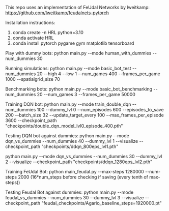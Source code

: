 This repo uses an implementation of FeUdal Networks by lweitkamp:
https://github.com/lweitkamp/feudalnets-pytorch

Installation instructions:

1. conda create -n HRL python=3.10
2. conda activate HRL
3. conda install pytorch pygame gym matplotlib tensorboard

Play with dummy bots:
python main.py --mode human_with_dummies --num_dummies 30

Running simulations:
python main.py --mode basic_bot_test --num_dummies 20 --high 4 --low 1 --num_games 400 --frames_per_game 1000 --spatialgrid_size 70

Benchmarking bots:
python main.py --mode basic_bot_benchmarking --num_dummies 20 --num_games 3 --frames_per_game 50000

Training DQN bot:
python main.py --mode train_double_dqn --num_dummies 100 --dummy_lvl 0 --num_episodes 600 --episodes_to_save 200 --batch_size 32 --update_target_every 100 --max_frames_per_episode 3600 --checkpoint_path "checkpoints/double_dqn_model_lvl0_episode_400.pth"

Testing DQN bot against dummies:
python main.py --mode dqn_vs_dummies --num_dummies 40 --dummy_lvl 1 --visualize --checkpoint_path "checkpoints/ddqn_800eps_lvl1.pth"

python main.py --mode dqn_vs_dummies --num_dummies 30 --dummy_lvl 2 --visualize --checkpoint_path "checkpoints/ddqn_1280eps_lvl2.pth"

Training FeUdal Bot:
python main_feudal.py --max-steps 1280000 --num-steps 2000
(16*num_steps before checking if saving (every tenth of max-steps))

Testing Feudal Bot against dummies:
python main.py --mode feudal_vs_dummies --num_dummies 30 --dummy_lvl 3 --visualize --checkpoint_path "feudal_checkpoints/Agario_baseline_steps=1920000.pt"